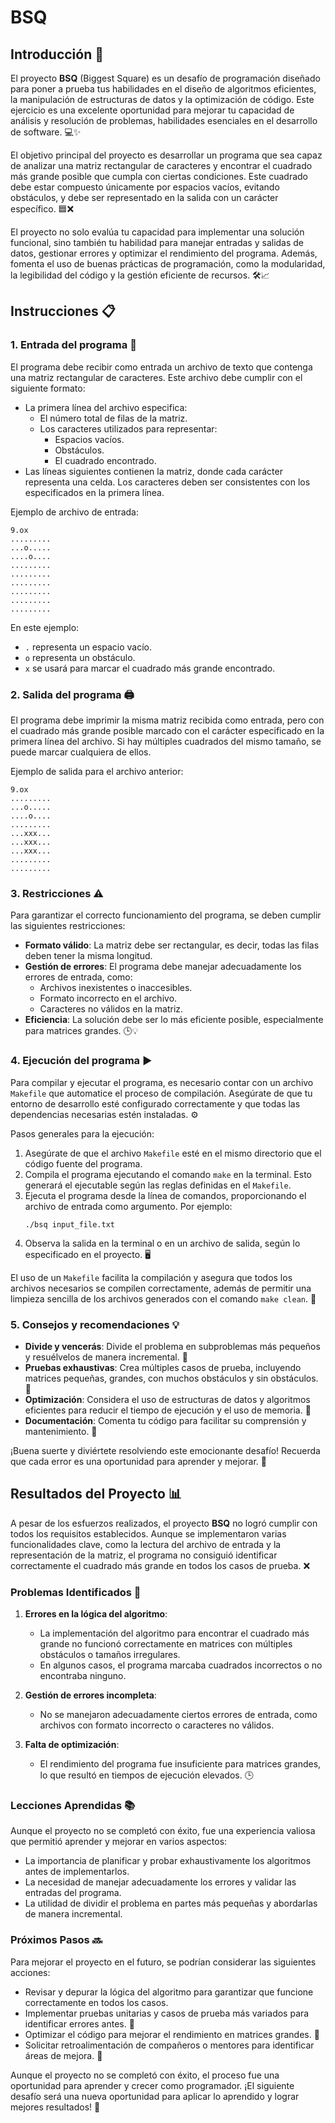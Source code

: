 # BSQ
## Introducción 🚀

El proyecto **BSQ** (Biggest Square) es un desafío de programación diseñado para poner a prueba tus habilidades en el diseño de algoritmos eficientes, la manipulación de estructuras de datos y la optimización de código. Este ejercicio es una excelente oportunidad para mejorar tu capacidad de análisis y resolución de problemas, habilidades esenciales en el desarrollo de software. 💻✨

El objetivo principal del proyecto es desarrollar un programa que sea capaz de analizar una matriz rectangular de caracteres y encontrar el cuadrado más grande posible que cumpla con ciertas condiciones. Este cuadrado debe estar compuesto únicamente por espacios vacíos, evitando obstáculos, y debe ser representado en la salida con un carácter específico. 🟦❌

El proyecto no solo evalúa tu capacidad para implementar una solución funcional, sino también tu habilidad para manejar entradas y salidas de datos, gestionar errores y optimizar el rendimiento del programa. Además, fomenta el uso de buenas prácticas de programación, como la modularidad, la legibilidad del código y la gestión eficiente de recursos. 🛠️📈

## Instrucciones 📋

### 1. Entrada del programa 📝

El programa debe recibir como entrada un archivo de texto que contenga una matriz rectangular de caracteres. Este archivo debe cumplir con el siguiente formato:

- La primera línea del archivo especifica:
    - El número total de filas de la matriz.
    - Los caracteres utilizados para representar:
        - Espacios vacíos.
        - Obstáculos.
        - El cuadrado encontrado.
- Las líneas siguientes contienen la matriz, donde cada carácter representa una celda. Los caracteres deben ser consistentes con los especificados en la primera línea.

Ejemplo de archivo de entrada:

```
9.ox
.........
...o.....
....o....
.........
.........
.........
.........
.........
.........
```

En este ejemplo:
- `.` representa un espacio vacío.
- `o` representa un obstáculo.
- `x` se usará para marcar el cuadrado más grande encontrado.

### 2. Salida del programa 🖨️

El programa debe imprimir la misma matriz recibida como entrada, pero con el cuadrado más grande posible marcado con el carácter especificado en la primera línea del archivo. Si hay múltiples cuadrados del mismo tamaño, se puede marcar cualquiera de ellos.

Ejemplo de salida para el archivo anterior:

```
9.ox
.........
...o.....
....o....
.........
...xxx...
...xxx...
...xxx...
.........
.........
```

### 3. Restricciones ⚠️

Para garantizar el correcto funcionamiento del programa, se deben cumplir las siguientes restricciones:

- **Formato válido**: La matriz debe ser rectangular, es decir, todas las filas deben tener la misma longitud.
- **Gestión de errores**: El programa debe manejar adecuadamente los errores de entrada, como:
    - Archivos inexistentes o inaccesibles.
    - Formato incorrecto en el archivo.
    - Caracteres no válidos en la matriz.
- **Eficiencia**: La solución debe ser lo más eficiente posible, especialmente para matrices grandes. 🕒💡

### 4. Ejecución del programa ▶️

Para compilar y ejecutar el programa, es necesario contar con un archivo `Makefile` que automatice el proceso de compilación. Asegúrate de que tu entorno de desarrollo esté configurado correctamente y que todas las dependencias necesarias estén instaladas. ⚙️

Pasos generales para la ejecución:

1. Asegúrate de que el archivo `Makefile` esté en el mismo directorio que el código fuente del programa.
2. Compila el programa ejecutando el comando `make` en la terminal. Esto generará el ejecutable según las reglas definidas en el `Makefile`.
3. Ejecuta el programa desde la línea de comandos, proporcionando el archivo de entrada como argumento. Por ejemplo:
    ```
    ./bsq input_file.txt
    ```
4. Observa la salida en la terminal o en un archivo de salida, según lo especificado en el proyecto. 🖥️

El uso de un `Makefile` facilita la compilación y asegura que todos los archivos necesarios se compilen correctamente, además de permitir una limpieza sencilla de los archivos generados con el comando `make clean`. 🧹

### 5. Consejos y recomendaciones 💡

- **Divide y vencerás**: Divide el problema en subproblemas más pequeños y resuélvelos de manera incremental. 🧩
- **Pruebas exhaustivas**: Crea múltiples casos de prueba, incluyendo matrices pequeñas, grandes, con muchos obstáculos y sin obstáculos. 🧪
- **Optimización**: Considera el uso de estructuras de datos y algoritmos eficientes para reducir el tiempo de ejecución y el uso de memoria. 🚀
- **Documentación**: Comenta tu código para facilitar su comprensión y mantenimiento. 📝

¡Buena suerte y diviértete resolviendo este emocionante desafío! Recuerda que cada error es una oportunidad para aprender y mejorar. 🌟

## Resultados del Proyecto 📊

A pesar de los esfuerzos realizados, el proyecto **BSQ** no logró cumplir con todos los requisitos establecidos. Aunque se implementaron varias funcionalidades clave, como la lectura del archivo de entrada y la representación de la matriz, el programa no consiguió identificar correctamente el cuadrado más grande en todos los casos de prueba. ❌

### Problemas Identificados 🛑

1. **Errores en la lógica del algoritmo**: 
    - La implementación del algoritmo para encontrar el cuadrado más grande no funcionó correctamente en matrices con múltiples obstáculos o tamaños irregulares.
    - En algunos casos, el programa marcaba cuadrados incorrectos o no encontraba ninguno.

2. **Gestión de errores incompleta**:
    - No se manejaron adecuadamente ciertos errores de entrada, como archivos con formato incorrecto o caracteres no válidos.

3. **Falta de optimización**:
    - El rendimiento del programa fue insuficiente para matrices grandes, lo que resultó en tiempos de ejecución elevados. 🕒

### Lecciones Aprendidas 📚

Aunque el proyecto no se completó con éxito, fue una experiencia valiosa que permitió aprender y mejorar en varios aspectos:

- La importancia de planificar y probar exhaustivamente los algoritmos antes de implementarlos.
- La necesidad de manejar adecuadamente los errores y validar las entradas del programa.
- La utilidad de dividir el problema en partes más pequeñas y abordarlas de manera incremental.

### Próximos Pasos 🔜

Para mejorar el proyecto en el futuro, se podrían considerar las siguientes acciones:

- Revisar y depurar la lógica del algoritmo para garantizar que funcione correctamente en todos los casos.
- Implementar pruebas unitarias y casos de prueba más variados para identificar errores antes. 🧪
- Optimizar el código para mejorar el rendimiento en matrices grandes. 🚀
- Solicitar retroalimentación de compañeros o mentores para identificar áreas de mejora. 🤝

Aunque el proyecto no se completó con éxito, el proceso fue una oportunidad para aprender y crecer como programador. ¡El siguiente desafío será una nueva oportunidad para aplicar lo aprendido y lograr mejores resultados! 🌟